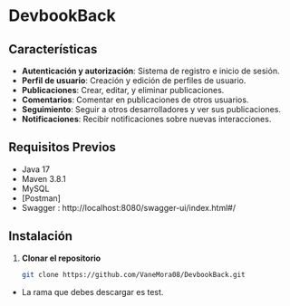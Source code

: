 # DevbookBack

## Características

- **Autenticación y autorización**: Sistema de registro e inicio de sesión.
- **Perfil de usuario**: Creación y edición de perfiles de usuario.
- **Publicaciones**: Crear, editar, y eliminar publicaciones.
- **Comentarios**: Comentar en publicaciones de otros usuarios.
- **Seguimiento**: Seguir a otros desarrolladores y ver sus publicaciones.
- **Notificaciones**: Recibir notificaciones sobre nuevas interacciones.

## Requisitos Previos

- Java 17
- Maven 3.8.1
- MySQL 
- [Postman]
- Swagger : http://localhost:8080/swagger-ui/index.html#/

## Instalación

1. **Clonar el repositorio**

   ```bash
   git clone https://github.com/VaneMora08/DevbookBack.git
- La rama que debes descargar es test.   

   